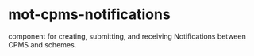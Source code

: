 # mot-cpms-notifications
component for creating, submitting, and receiving Notifications between CPMS and schemes.
